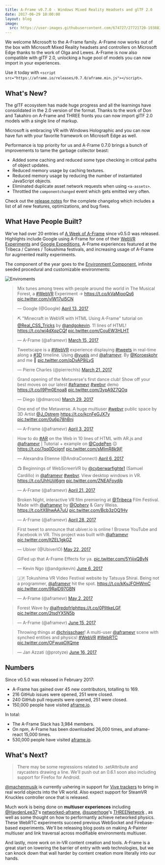 ```yaml
---
title: A-Frame v0.7.0 - Windows Mixed Reality Headsets and glTF 2.0
date: 2017-06-29 10:00:00
layout: blog
image:
  src: https://user-images.githubusercontent.com/674727/27721720-19388346-5d17-11e7-912b-499886be0a8d.gif
---
```


We welcome Microsoft to the A-Frame family. A-Frame now works out of the box with Microsoft Mixed Reality headsets and controllers on Microsoft Edge thanks to the work of Olga and Lewes. A-Frame is now also compatible with glTF 2.0, unlocking a huge pool of models you can now import in your experiences.

Use it today with `<script src="https://aframe.io/releases/0.7.0/aframe.min.js"></script>`.

## What's New?

The glTF ecosystem has made huge progress and all the learnings have consolidated in the 2.0 version of the format. Thanks to the work of Don and Takahiro on A-Frame and THREE fronts you can now import glTF 2.0 models with a single line of markup.

Microsoft is embracing VR with Windows Holographic and you can now have fun with your favorite framework on Microsoft Edge as well.

Performance is top priority for us and A-Frame 0.7.0 brings a bunch of improvements to tame the garbage collector beast:

- Added some caching and reduced some type checking in critical paths of object updates.
- Reduced memory usage by caching textures.
- Reduced memory usage by reducing the number of instantiated JavaScript objects.
- Eliminated duplicate asset network requests when using `<a-assets>`.
- Throttled the `componentchanged` event which gets emitted very often.

[releasenotes]: https://github.com/aframevr/aframe/releases/tag/v0.7.0

Check out the [release notes][releasenotes] for the complete changelog which
includes a list of all new features, optimizations, and bug fixes.

<!-- more -->

## What Have People Built?

<script async src="//platform.twitter.com/widgets.js" charset="utf-8"></script>

We've had over 20 entries of [A Week of A-Frame](https://aframe.io/blog/) since
v0.5.0 was released. Highlights include Google using A-Frame for one of their
[WebVR Experiments](https://www.webvrexperiments.com/experiment/musical-forest)
and [Google Expeditions](https://edu.google.com/expeditions/#about), A-Frame
experiences featured at the Tribeca / Cannes / Tokushima festivals, and
increasing usage of A-Frame for augmented reality experiments.

The component of the year goes to the [Environment
Component](https://github.com/feiss/aframe-environment-component), infinite
seeded procedural and customizable environments:

![Enviroments](/images/blog/environment.gif)

<div class="tweets">
<blockquote class="twitter-tweet"><p lang="en" dir="ltr">Mix tunes among trees with people around the world in The Musical Forest, a <a href="https://twitter.com/hashtag/WebVR?src=hash">#WebVR</a> Experiment → <a href="https://t.co/kVaMiooQs6">https://t.co/kVaMiooQs6</a> <a href="https://t.co/vIW17ul5CN">pic.twitter.com/vIW17ul5CN</a></p>&mdash; Google (@Google) <a href="https://twitter.com/Google/status/852613738720931840">April 13, 2017</a></blockquote>

<blockquote class="twitter-tweet"><p lang="en" dir="ltr">⛏️ &quot;Minecraft in WebVR with HTML Using A-Frame&quot; tutorial on <a href="https://twitter.com/Real_CSS_Tricks">@Real_CSS_Tricks</a> by <a href="https://twitter.com/andgokevin">@andgokevin</a>. 11 lines of HTML! <a href="https://t.co/wj4dXqzCQf">https://t.co/wj4dXqzCQf</a> <a href="https://t.co/CouEW3HLHT">pic.twitter.com/CouEW3HLHT</a></p>&mdash; A-Frame (@aframevr) <a href="https://twitter.com/aframevr/status/842032593512026112">March 15, 2017</a></blockquote>

<blockquote class="twitter-tweet"><p lang="en" dir="ltr">Tweetscape is a <a href="https://twitter.com/hashtag/WebVR?src=hash">#WebVR</a> experience displaying <a href="https://twitter.com/hashtag/tweets?src=hash">#tweets</a> in real-time along a <a href="https://twitter.com/hashtag/3D?src=hash">#3D</a> timeline. Using <a href="https://twitter.com/vuejs">@vuejs</a> and <a href="https://twitter.com/aframevr">@aframevr</a>. By <a href="https://twitter.com/Koroeskohr">@Koroeskohr</a> and me 🚀 <a href="https://t.co/pDvAP9iLyS">pic.twitter.com/pDvAP9iLyS</a></p>&mdash; Pierre Charles (@pierrechls) <a href="https://twitter.com/pierrechls/status/844267761270493184">March 21, 2017</a></blockquote>

<blockquote class="twitter-tweet"><p lang="en" dir="ltr">Grand opening of the Metaverse&#39;s first dance club! Show off your best moves on our latest <a href="https://twitter.com/hashtag/aframevr?src=hash">#aframevr</a> <a href="https://twitter.com/hashtag/webvr?src=hash">#webvr</a> demo <a href="https://t.co/l9Pm0Enoa8">https://t.co/l9Pm0Enoa8</a> <a href="https://t.co/3ypA9Z7QOq">pic.twitter.com/3ypA9Z7QOq</a></p>&mdash; Diego (@dmarcos) <a href="https://twitter.com/dmarcos/status/846983604374835200">March 29, 2017</a></blockquote>

<blockquote class="twitter-tweet"><p lang="en" dir="ltr">One end of the Metaverse. A huge multiuser <a href="https://twitter.com/hashtag/webvr?src=hash">#webvr</a> public space by 3D Artist <a href="https://twitter.com/J_Ostrem">@J_Ostrem</a> <a href="https://t.co/kcnFeGJX7y">https://t.co/kcnFeGJX7y</a> <a href="https://t.co/0u6p78hBnj">pic.twitter.com/0u6p78hBnj</a></p>&mdash; A-Frame (@aframevr) <a href="https://twitter.com/aframevr/status/848850525953024000">April 3, 2017</a></blockquote>

<blockquote class="twitter-tweet"><p lang="en" dir="ltr">How to do <a href="https://twitter.com/hashtag/AR?src=hash">#AR</a> on the Web in 10 lines of HTML with AR.js and <a href="https://twitter.com/aframevr">@aframevr</a> | Tutorial + example on <a href="https://twitter.com/CodePen">@CodePen</a> 😉 <a href="https://t.co/7qq0Dcjgnf">https://t.co/7qq0Dcjgnf</a> <a href="https://t.co/sMImR8k9jF">pic.twitter.com/sMImR8k9jF</a></p>&mdash; Alexandra Etienne (@AndraConnect) <a href="https://twitter.com/AndraConnect/status/849995924495618048">April 6, 2017</a></blockquote>

<blockquote class="twitter-tweet"><p lang="en" dir="ltr">📺 Beginnings of WebScreenVR by <a href="https://twitter.com/cyberwarfighte1">@cyberwarfighte1</a> (Samuel Cardillo) in <a href="https://twitter.com/aframevr">@aframevr</a> <a href="https://twitter.com/hashtag/webvr?src=hash">#webvr</a>. View desktop windows in VR.  <a href="https://t.co/UhhUjiI6gm">https://t.co/UhhUjiI6gm</a> <a href="https://t.co/ZNEAFoydjb">pic.twitter.com/ZNEAFoydjb</a></p>&mdash; A-Frame (@aframevr) <a href="https://twitter.com/aframevr/status/855330586587680769">April 21, 2017</a></blockquote>

<blockquote class="twitter-tweet"><p lang="en" dir="ltr">Broken Night, interactive VR film premiering at <a href="https://twitter.com/Tribeca">@Tribeca</a> Film Festival. Made with <a href="https://twitter.com/aframevr">@aframevr</a> by <a href="https://twitter.com/Opherv">@Opherv</a> &amp; Gary Weiss. <a href="https://t.co/tX8hwAA7uU">https://t.co/tX8hwAA7uU</a> <a href="https://t.co/Bcb3zOQ1Hy">pic.twitter.com/Bcb3zOQ1Hy</a></p>&mdash; A-Frame (@aframevr) <a href="https://twitter.com/aframevr/status/858082819385442304">April 28, 2017</a></blockquote>

<blockquote class="twitter-tweet"><p lang="en" dir="ltr">First tweet to announce that ubiver.io is online ! Browse YouTube and Facebook in VR. This project was built with <a href="https://twitter.com/aframevr">@aframevr</a> <a href="https://t.co/ItZEL1gkGZ">pic.twitter.com/ItZEL1gkGZ</a></p>&mdash; Ubiver (@UbiverIO) <a href="https://twitter.com/UbiverIO/status/866795345187090432">May 22, 2017</a></blockquote>

<blockquote class="twitter-tweet"><p lang="en" dir="ltr">GIFed up that A-Frame Effects for ya. <a href="https://t.co/5YiijxQBvN">pic.twitter.com/5YiijxQBvN</a></p>&mdash; Kevin Ngo (@andgokevin) <a href="https://twitter.com/andgokevin/status/872158736806281217">June 6, 2017</a></blockquote>

<blockquote class="twitter-tweet"><p lang="en" dir="ltr">🇯🇵 Tokushima VR Video Festival website by Tatsuya Shirai. Being not a programmer, <a href="https://twitter.com/aframevr">@aframevr</a> hit the spot. <a href="https://t.co/kKvJFOHWmC">https://t.co/kKvJFOHWmC</a> <a href="https://t.co/9RalD97GBN">pic.twitter.com/9RalD97GBN</a></p>&mdash; A-Frame (@aframevr) <a href="https://twitter.com/aframevr/status/859482481766125568">May 2, 2017</a></blockquote>

<blockquote class="twitter-tweet" data-lang="en"><p lang="en" dir="ltr">Forest Wave by <a href="https://twitter.com/alfredofrlp">@alfredofrlp</a><a href="https://t.co/0PlItkeLGF">https://t.co/0PlItkeLGF</a> <a href="https://t.co/2tsdYX5N5b">pic.twitter.com/2tsdYX5N5b</a></p>&mdash; A-Frame (@aframevr) <a href="https://twitter.com/aframevr/status/875143253959430144">June 15, 2017</a></blockquote>

<blockquote class="twitter-tweet" data-lang="en"><p lang="en" dir="ltr">Throwing things at <a href="https://twitter.com/chrisschaer">@chrisschaer</a>! A multi-user <a href="https://twitter.com/aframevr">@aframevr</a> scene with synched entities and physics! <a href="https://twitter.com/hashtag/WebVR?src=hash">#WebVR</a> <a href="https://twitter.com/hashtag/WebRTC?src=hash">#WebRTC</a> <a href="https://t.co/OFwuqOXQme">pic.twitter.com/OFwuqOXQme</a></p>&mdash; Jan Azzati (@protyze) <a href="https://twitter.com/protyze/status/875831877755645953">June 16, 2017</a></blockquote>
</div>

## Numbers

Since v0.5.0 was released in February 2017:

- A-Frame has gained over 45 new contributors, totalling to 169.
- 216 GitHub issues were opened, 251 were closed.
- 240 GitHub pull requests were opened, 251 were closed.
- 150,000 people have visited [aframe.io](https://aframe.io).

In total:

- The A-Frame Slack has 3,984 members.
- On npm, A-Frame has been downloaded 26,000 times, and aframe-react 15,000 times.
- 530,000 people have visited [aframe.io](https://aframe.io).

## What's Next?

> There may be some regressions related to .setAttribute and raycasters drawing
> a line. We'll push out an 0.6.1 soon also including support for Firefox for
> Android.

[@machenmusik](https://twitter.com/machenmusik) is currently ushering in
support for [Vive trackers](https://www.vive.com/us/vive-tracker/) to bring in
real world objects into the VR world. Also expect support for SteamVR Knuckles
controller once that is released.

Much work is being done on **multiuser experiences** including
[@HaydenLee37](https://twitter.com/HaydenLee37)'s
[networked-aframe](https://github.com/haydenjameslee/networked-aframe),
[@superhoge](https://twitter.com/superhoge/)'s
[THREENetwork](https://github.com/takahirox/ThreeNetwork) , as well as some
thought on how to performantly achieve networked physics. These WebRTC
experiments succeed previous WebSocket and Firebase-based experiments. We'll be
releasing blog posts on making A-Painter multiuser and link traversal across
modifiable environments multiuser.

And lastly, more work on in-VR content creation and tools. A-Frame is a great
start on lowering the barrier of entry with web technologies, but we can knock
down that wall harder by content creation more literally into our hands.

